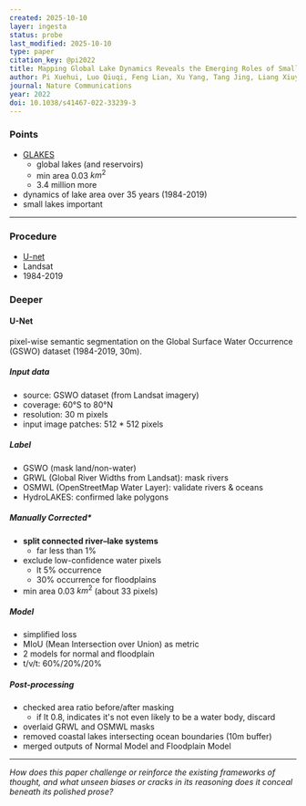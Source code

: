 ```yaml
---
created: 2025-10-10
layer: ingesta
status: probe
last_modified: 2025-10-10
type: paper
citation_key: @pi2022
title: Mapping Global Lake Dynamics Reveals the Emerging Roles of Small Lakes
author: Pi Xuehui, Luo Qiuqi, Feng Lian, Xu Yang, Tang Jing, Liang Xiuyu, Ma Enze, Cheng Ran, Fensholt Rasmus, Brandt Martin, Cai Xiaobin, Gibson Luke, Liu Junguo, Zheng Chunmiao, Li Weifeng, Bryan Brett A.
journal: Nature Communications
year: 2022
doi: 10.1038/s41467-022-33239-3
---
```


<!--
*What knowledge does this paper claim to unearth,*
*and which forgotten or buried truths*
*does it seek to resurrect in the name of progress?*  
-->

### Points

- [GLAKES](https://garslab.com/?p=310&lang=zh-hans)
  - global lakes (and reservoirs)
  - min area 0.03 $km^2$
  - 3.4 million more
- dynamics of lake area over 35 years (1984-2019)
- small lakes important

---

<!--
*What underlying assumptions or methodologies does this paper invoke,*
*and how might they distort the very truths it attempts to unveil?*  
-->

### Procedure

- [U-net](#u-net)
- Landsat
- 1984-2019

### Deeper

#### U-Net

pixel-wise semantic segmentation
on the Global Surface Water Occurrence (GSWO) dataset
(1984-2019, 30m).

##### Input data

- source: GSWO dataset (from Landsat imagery)
- coverage: 60°S to 80°N
- resolution: 30 m pixels
- input image patches: 512 \* 512 pixels

##### Label

- GSWO (mask land/non-water)
- GRWL (Global River Widths from Landsat): mask rivers
- OSMWL (OpenStreetMap Water Layer): validate rivers & oceans
- HydroLAKES: confirmed lake polygons

##### Manually Corrected\*

- **split connected river–lake systems**
  - far less than 1%
- exclude low-confidence water pixels
  - lt 5% occurrence
  - 30% occurrence for floodplains
- min area 0.03 $km^2$ (about 33 pixels)

##### Model

- simplified loss
- MIoU (Mean Intersection over Union) as metric
- 2 models for normal and floodplain
- t/v/t: 60%/20%/20%

##### Post-processing

- checked area ratio before/after masking
  - if lt 0.8, indicates it's not even likely to be a water body, discard
- overlaid GRWL and OSMWL masks
- removed coastal lakes intersecting ocean boundaries (10m buffer)
- merged outputs of Normal Model and Floodplain Model

---

*How does this paper challenge or reinforce*
*the existing frameworks of thought,*
*and what unseen biases or cracks in its reasoning*
*does it conceal beneath its polished prose?*  
